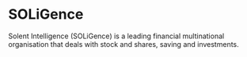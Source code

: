# SOLiGence
Solent Intelligence (SOLiGence) is a leading financial multinational organisation that deals with stock and shares, saving and investments. 
